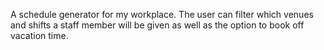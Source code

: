 A schedule generator for my workplace. 
The user can filter which venues and shifts a staff member will be given as well as the option to book off vacation time. 
